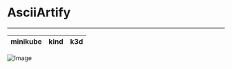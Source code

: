 # AsciiArtify
---


| minikube           | kind         | k3d               |
 ------------------- | ------------ | ------------------





![Image](...data/demo.gif)
